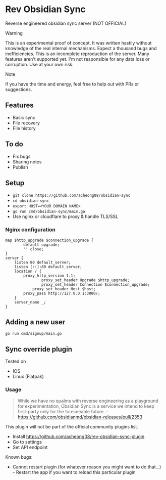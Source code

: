# Rev Obsidian Sync

Reverse engineered obsidian sync server (NOT OFFICIAL)

> [!WARNING]
> This is an experimental proof of concept. It was written hastily without knowledge of the real internal mechanisms. Expect a thousand bugs and inefficiencies. This is an incomplete reproduction of the server. Many features aren't supported yet. I'm not responsible for any data loss or corruption. Use at your own risk.

> [!NOTE]
> If you have the time and energy, feel free to help out with PRs or suggestions.

## Features
- Basic sync
- File recovery
- File history

## To do
- Fix bugs
- Sharing notes
- Publish

## Setup

- `git clone https://github.com/acheong08/obsidian-sync`
- `cd obsidian-sync`
- `export HOST=<YOUR DOMAIN NAME>`
- `go run cmd/obsidian-sync/main.go`
- Use nginx or cloudflare to proxy & handle TLS/SSL

### Nginx configuration
```nginx
map $http_upgrade $connection_upgrade {
        default upgrade;
        '' close;
}
server {
	listen 80 default_server;
	listen [::]:80 default_server;
	location / {
		proxy_http_version 1.1;
            	proxy_set_header Upgrade $http_upgrade;
            	proxy_set_header Connection $connection_upgrade;
           	proxy_set_header Host $host;
		proxy_pass http://127.0.0.1:3000/;
	}
	server_name _;
}
```

## Adding a new user

`go run cmd/signup/main.go`

## Sync override plugin

Tested on
- IOS
- Linux (Flatpak)

### Usage

> While we have no qualms with reverse engineering as a playground for experimentation, Obsidian Sync is a service we intend to keep first-party only for the foreseeable future. - https://github.com/obsidianmd/obsidian-releases/pull/2353

This plugin will not be part of the official community plugins list.

- Install https://github.com/acheong08/rev-obsidian-sync-plugin
- Go to settings
- Set API endpoint

Known bugs:
- Cannot restart plugin (for whatever reason you might want to do that...) - Restart the app if you want to reload this particular plugin
